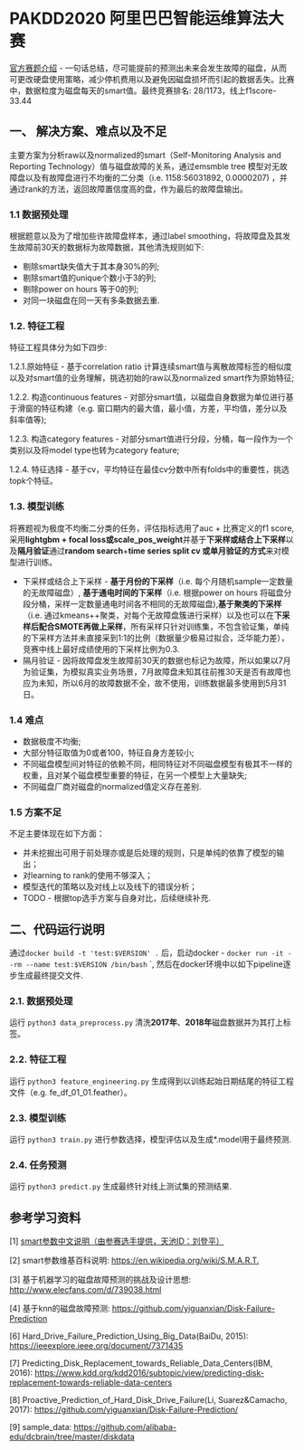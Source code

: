 # PAKDD2020 阿里巴巴智能运维算法大赛
[官方赛题介绍](https://tianchi.aliyun.com/competition/entrance/231775/information)
\-
一句话总结，尽可能提前的预测出未来会发生故障的磁盘，从而可更改硬盘使用策略，减少停机费用以及避免因磁盘损坏而引起的数据丢失。比赛中，数据粒度为磁盘每天的smart值。最终竞赛排名: 28/1173，线上f1score-33.44
## 一、 解决方案、难点以及不足
主要方案为分析raw以及normalized的smart（Self-Monitoring Analysis and
Reporting Technology）值与磁盘故障的关系，通过emsmble tree
模型对无故障盘以及有故障盘进行不均衡的二分类（i.e. 1158:56031892, 0.0000207)
，并通过rank的方法，返回故障置信度高的盘，作为最后的故障盘输出。
### 1.1 数据预处理

根据题意以及为了增加些许故障盘样本，通过label
smoothing，将故障盘及其发生故障前30天的数据标为故障数据，其他清洗规则如下:  
*  剔除smart缺失值大于其本身30%的列;
*  剔除smart值的unique个数小于3的列;
*  剔除power on hours 等于0的列;
*  对同一块磁盘在同一天有多条数据去重.
### 1.2. 特征工程
特征工程具体分为如下四步: 

1.2.1.原始特征 - 基于correlation ratio
计算连续smart值与离散故障标签的相似度以及对smart值的业务理解，挑选初始的raw以及normalized
smart作为原始特征;

1.2.2. 构造continuous features -
对部分smart值，以磁盘自身数据为单位进行基于滑窗的特征构建（e.g.
窗口期内的最大值，最小值，方差，平均值，差分以及斜率值等);

1.2.3. 构造category features -
对部分smart值进行分段，分桶，每一段作为一个类别以及将model type也转为category
feature;

1.2.4. 特征选择 -
基于cv，平均特征在最佳cv分数中所有folds中的重要性，挑选topk个特征。

### 1.3. 模型训练

将赛题视为极度不均衡二分类的任务，评估指标选用了auc + 比赛定义的f1 score, 采用**lightgbm + focal loss或scale_pos_weight**并基于**下采样或结合上下采样**以及**隔月验证**通过**random search**+**time series split cv 或单月验证的方式**来对模型进行训练。 
* 下采样或结合上下采样 - **基于月份的下采样**（i.e.
  每个月随机sample一定数量的无故障磁盘）, **基于通电时间的下采样**（i.e.
  根据power on hours 将磁盘分段分桶，采样一定数量通电时间各不相同的无故障磁盘),**基于聚类的下采样**（i.e. 通过kmeans++聚类，对每个无故障盘簇进行采样）以及也可以在**下采样后配合SMOTE再做上采样**，所有采样只针对训练集，不包含验证集，单纯的下采样方法并未直接采到1:1的比例（数据量少极易过拟合，泛华能力差），竞赛中线上最好成绩使用的下采样比例为0.3.
* 隔月验证 -
  因将故障盘发生故障前30天的数据也标记为故障，所以如果以7月为验证集，为模拟真实业务场景，7月故障盘未知其往前推30天是否有故障也应为未知，所以6月的故障数据不全，故不使用，训练数据最多使用到5月31日。

### 1.4 难点
* 数据极度不均衡;
* 大部分特征取值为0或者100，特征自身方差较小;
* 不同磁盘模型间对特征的依赖不同，相同特征对不同磁盘模型有极其不一样的权重，且对某个磁盘模型重要的特征，在另一个模型上大量缺失;
* 不同磁盘厂商对磁盘的normalized值定义存在差别.

### 1.5 方案不足

不足主要体现在如下方面：
* 并未挖掘出可用于前处理亦或是后处理的规则，只是单纯的依靠了模型的输出；
* 对learning to rank的使用不够深入；
* 模型迭代的策略以及对线上以及线下的错误分析；
* TODO - 根据top选手方案与自身对比，后续继续补充.
## 二、代码运行说明

通过`docker build -t 'test:$VERSION' .` 后，启动docker - `docker run -it
--rm --name test:$VERSION /bin/bash` `,
然后在docker环境中以如下pipeline逐步生成最终提交文件.
### 2.1. 数据预处理 

运行 `python3 data_preprocess.py`
清洗**2017年**、**2018年**磁盘数据并为其打上标签。

### 2.2. 特征工程

运行 `python3 feature_engineering.py`
生成得到以训练起始日期结尾的特征工程文件（e.g. fe_df_01_01.feather）。

### 2.3. 模型训练

运行 `python3 train.py` 进行参数选择，模型评估以及生成*.model用于最终预测.

### 2.4. 任务预测

运行 `python3 predict.py` 生成最终针对线上测试集的预测结果.


## 参考学习资料
[1] [smart参数中文说明（由参赛选手提供，天池ID：刘登平）](./docs/SMART_explantation.jpeg)

[2] smart参数维基百科说明: <https://en.wikipedia.org/wiki/S.M.A.R.T.>

[3] 基于机器学习的磁盘故障预测的挑战及设计思想: 
<http://www.elecfans.com/d/739038.html>

[4] 基于knn的磁盘故障预测:
<https://github.com/yiguanxian/Disk-Failure-Prediction>

[6] Hard_Drive_Failure_Prediction_Using_Big_Data(BaiDu, 2015):
<https://ieeexplore.ieee.org/document/7371435>

[7] Predicting_Disk_Replacement_towards_Reliable_Data_Centers(IBM,
2016):
<https://www.kdd.org/kdd2016/subtopic/view/predicting-disk-replacement-towards-reliable-data-centers>

[8] Proactive_Prediction_of_Hard_Disk_Drive_Failure(Li, Suarez&Camacho, 2017): <https://github.com/yiguanxian/Disk-Failure-Prediction/>

[9] sample_data: <https://github.com/alibaba-edu/dcbrain/tree/master/diskdata>
